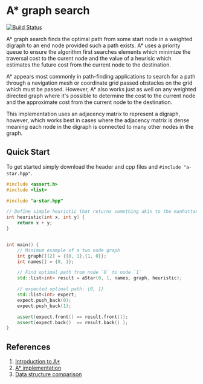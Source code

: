 # A* graph search

[![Build Status](https://travis-ci.org/Lionex/a-star.svg?branch=master)](https://travis-ci.org/Lionex/a-star)

A\* graph search finds the optimal path from some start node in a weighted digraph to an end node provided such a path exists.  A\* uses a priority queue to ensure the algorithm first searches elements which minimize the traversal cost to the curent node and the value of a heurisic which estimates the future cost from the current node to the destination.

A\* appears most commonly in path-finding applications to search for a path through a navigation mesh or coordinate grid passed obstacles on the grid which must be passed.  However, A\* also works just as well on any weighted directed graph where it's possible to determine the cost to the current node and the approximate cost from the current node to the destination.

This implementation uses an adjacency matrix to represent a digraph, however, which works best in cases where the adjacency matrix is dense meaning each node in the digraph is connected to many other nodes in the graph.

## Quick Start

To get started simply download the header and cpp files and `#include "a-star.hpp"`.

```cpp
#include <assert.h>
#include <list>

#include "a-star.hpp"

// Define simple heuristic that returns something akin to the manhattan distance
int heuristic(int x, int y) {
    return x + y;
}


int main() {
    // Minimum example of a two node graph
    int graph[][2] = {{0, 1},{1, 0}};
    int names[] = {0, 1};

    // Find optimal path from node `0` to node `1`
    std::list<int> result = aStar(0, 1, names, graph, heuristic);

    // expected optimal path: {0, 1}
    std::list<int> expect;
    expect.push_back(0);
    expect.push_back(1);

    assert(expect.front() == result.front());
    assert(expect.back()  == result.back() );
}

```

## References

1. [Introduction to A\*](http://www.redblobgames.com/pathfinding/a-star/introduction.html)
2. [A\* implementation](http://www.redblobgames.com/pathfinding/a-star/implementation.html)
3. [Data structure comparison](http://theory.stanford.edu/~amitp/GameProgramming/ImplementationNotes.html)
